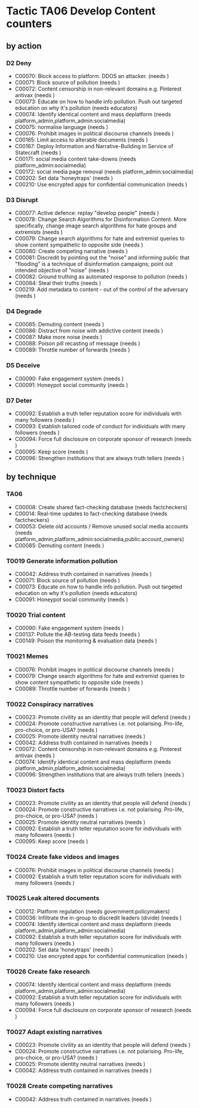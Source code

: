 # Tactic TA06 Develop Content counters

## by action


### D2 Deny
* C00070: Block access to platform. DDOS an attacker. (needs )
* C00071: Block source of pollution (needs )
* C00072: Content censorship in non-relevant domains e.g. Pinterest antivax (needs )
* C00073: Educate on how to handle info pollution. Push out targeted education on why it's pollution (needs educators)
* C00074: Identify identical content and mass deplatform (needs platform_admin,platform_admin:socialmedia)
* C00075: normalise language (needs )
* C00076: Prohibit images in political discourse channels (needs )
* C00165: Limit access to alterable documents (needs )
* C00167: Deploy Information and Narrative-Building in Service of Statecraft (needs )
* C00171: social media content take-downs (needs platform_admin:socialmedia)
* C00172: social media page removal (needs platform_admin:socialmedia)
* C00202: Set data 'honeytraps' (needs )
* C00210: Use encrypted apps for confidential communication (needs )

### D3 Disrupt
* C00077: Active defence: replay "develop people" (needs )
* C00078: Change Search Algorithms for Disinformation Content. More specifically, change image search algorithms for hate groups and extremists (needs )
* C00079: Change search algorithms for hate and extremist queries to show content sympathetic to opposite side (needs )
* C00080: Create competing narrative (needs )
* C00081: Discredit by pointing out the "noise" and informing public that "flooding" is a technique of disinformation campaigns; point out intended objective of "noise" (needs )
* C00082: Ground truthing as automated response to pollution (needs )
* C00084: Steal their truths (needs )
* C00219: Add metadata to content - out of the control of the adversary (needs )

### D4 Degrade
* C00085: Demuting content (needs )
* C00086: Distract from noise with addictive content (needs )
* C00087: Make more noise (needs )
* C00088: Poison pill recasting of message (needs )
* C00089: Throttle number of forwards (needs )

### D5 Deceive
* C00090: Fake engagement system (needs )
* C00091: Honeypot social community (needs )

### D7 Deter
* C00092: Establish a truth teller reputation score for individuals with many followers (needs )
* C00093: Establish tailored code of conduct for individuals with many followers (needs )
* C00094: Force full disclosure on corporate sponsor of research (needs )
* C00095: Keep score (needs )
* C00096: Strengthen institutions that are always truth tellers (needs )

## by technique


### TA06
* C00008: Create shared fact-checking database (needs factcheckers)
* C00014: Real-time updates to fact-checking database (needs factcheckers)
* C00053: Delete old accounts / Remove unused social media accounts (needs platform_admin,platform_admin:socialmedia,public:account_owners)
* C00085: Demuting content (needs )

### T0019 Generate information pollution
* C00042: Address truth contained in narratives (needs )
* C00071: Block source of pollution (needs )
* C00073: Educate on how to handle info pollution. Push out targeted education on why it's pollution (needs educators)
* C00091: Honeypot social community (needs )

### T0020 Trial content
* C00090: Fake engagement system (needs )
* C00137: Pollute the AB-testing data feeds (needs )
* C00149: Poison the monitoring & evaluation data (needs )

### T0021 Memes
* C00076: Prohibit images in political discourse channels (needs )
* C00079: Change search algorithms for hate and extremist queries to show content sympathetic to opposite side (needs )
* C00089: Throttle number of forwards (needs )

### T0022 Conspiracy narratives
* C00023: Promote civility as an identity that people will defend (needs )
* C00024: Promote constructive narratives i.e. not polarising.  Pro-life, pro-choice, or pro-USA? (needs )
* C00025: Promote identity neutral narratives (needs )
* C00042: Address truth contained in narratives (needs )
* C00072: Content censorship in non-relevant domains e.g. Pinterest antivax (needs )
* C00074: Identify identical content and mass deplatform (needs platform_admin,platform_admin:socialmedia)
* C00096: Strengthen institutions that are always truth tellers (needs )

### T0023 Distort facts
* C00023: Promote civility as an identity that people will defend (needs )
* C00024: Promote constructive narratives i.e. not polarising.  Pro-life, pro-choice, or pro-USA? (needs )
* C00025: Promote identity neutral narratives (needs )
* C00092: Establish a truth teller reputation score for individuals with many followers (needs )
* C00095: Keep score (needs )

### T0024 Create fake videos and images
* C00076: Prohibit images in political discourse channels (needs )
* C00092: Establish a truth teller reputation score for individuals with many followers (needs )

### T0025 Leak altered documents
* C00012: Platform regulation (needs government:policymakers)
* C00036: Infiltrate the in-group to discredit leaders (divide) (needs )
* C00074: Identify identical content and mass deplatform (needs platform_admin,platform_admin:socialmedia)
* C00092: Establish a truth teller reputation score for individuals with many followers (needs )
* C00202: Set data 'honeytraps' (needs )
* C00210: Use encrypted apps for confidential communication (needs )

### T0026 Create fake research
* C00074: Identify identical content and mass deplatform (needs platform_admin,platform_admin:socialmedia)
* C00092: Establish a truth teller reputation score for individuals with many followers (needs )
* C00094: Force full disclosure on corporate sponsor of research (needs )

### T0027 Adapt existing narratives
* C00023: Promote civility as an identity that people will defend (needs )
* C00024: Promote constructive narratives i.e. not polarising.  Pro-life, pro-choice, or pro-USA? (needs )
* C00025: Promote identity neutral narratives (needs )
* C00042: Address truth contained in narratives (needs )

### T0028 Create competing narratives
* C00042: Address truth contained in narratives (needs )

